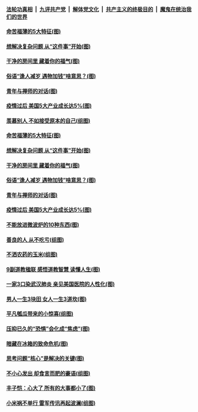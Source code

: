 ####  [法轮功真相](../../../../basic/blob/master/README.md?t=05211202) &nbsp;|&nbsp; [九评共产党](../../../../9ping.md/blob/master/README.md?t=05211202) &nbsp;|&nbsp; [解体党文化](../../../../jtdwh.md/blob/master/README.md?t=05211202)  &nbsp;|&nbsp; [共产主义的终极目的](../../../../gczydzjmd.md/blob/master/README.md?t=05211202) &nbsp;|&nbsp; [魔鬼在统治我们的世界](../../../../mgztzwmdsj.md/blob/master/README.md?t=05211202) 

#### [命苦福薄的5大特征(图)](../pages/p8/933890.md?t=05211202) 

#### [想解决复杂问题 从“这件事”开始(图)](../pages/p8/933852.md?t=05211202) 

#### [干净的房间里 藏着你的福气(图)](../pages/p8/933274.md?t=05211202) 

#### [俗语“逢人减岁 遇物加钱”啥意思？(图)](../pages/p8/933772.md?t=05211202) 

#### [青年与禅师的对话(图)](../pages/p8/933075.md?t=05211202) 

#### [疫情过后 美国5大产业成长达5%(图)](../pages/p8/933285.md?t=05211202) 

#### [羡慕别人 不如接受原本的自己(组图)](../pages/p8/933891.md?t=05211202) 

#### [命苦福薄的5大特征(图)](../pages/p8/933890.md?t=05211202) 

#### [想解决复杂问题 从“这件事”开始(图)](../pages/p8/933852.md?t=05211202) 

#### [干净的房间里 藏着你的福气(图)](../pages/p8/933274.md?t=05211202) 

#### [俗语“逢人减岁 遇物加钱”啥意思？(图)](../pages/p8/933772.md?t=05211202) 

#### [青年与禅师的对话(图)](../pages/p8/933075.md?t=05211202) 

#### [疫情过后 美国5大产业成长达5%(图)](../pages/p8/933285.md?t=05211202) 

#### [不能放进微波炉的10种东西(图)](../pages/p8/933734.md?t=05211202) 

#### [善良的人 从不吃亏(组图)](../pages/p8/933675.md?t=05211202) 

#### [不洒农药的玉米(组图)](../pages/p8/933519.md?t=05211202) 

#### [9副道教楹联 感悟道教智慧 读懂人生(图)](../pages/p8/890056.md?t=05211202) 

#### [一家3口染武汉肺炎 亲见美国医院的人性化(图)](../pages/p8/933074.md?t=05211202) 

#### [男人一生3块田 女人一生3道坎(图)](../pages/p8/933609.md?t=05211202) 

#### [平凡瓠瓜带来的小惊喜(组图)](../pages/p8/933442.md?t=05211202) 

#### [压抑已久的“恐惧”会化成“焦虑”(图)](../pages/p8/933555.md?t=05211202) 

#### [暗藏在冰箱的致命危机(图)](../pages/p8/933482.md?t=05211202) 

#### [思考问题“核心”是解决的关键(图)](../pages/p8/933476.md?t=05211202) 

#### [不小心发出 却食言而肥的豪语(组图)](../pages/p8/933474.md?t=05211202) 

#### [丰子恺：心大了 所有的大事都小了(图)](../pages/p8/932467.md?t=05211202) 

#### [小米祸不单行 雷军传讯再起波澜(组图)](../pages/p8/933435.md?t=05211202) 

